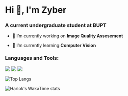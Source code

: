 <h1 align="left">Hi 👋, I'm Zyber</h1>
<h3 align="left">A current undergraduate student at BUPT</h3>

- 🔭 I’m currently working on **Image Quality Assesement**

- 🌱 I’m currently learning **Computer Vision**




<h3 align="left">Languages and Tools:</h3>
<p align="left">
  <img src="https://img.shields.io/badge/-Visual%20Studio%20Code-23A9F2?&logo=Visual%20Studio%20Code&logoColor=white"/>
  <img src="https://img.shields.io/badge/-Python-3776AB?&logo=python&logoColor=white"/>
  <img src="https://img.shields.io/badge/-Pytorch-EE4C2C?&logo=pytorch&logoColor=white"/>
</p>

![Top Langs](https://github-readme-stats.vercel.app/api/top-langs/?username=zyber404&hide_progress=true&bg_color=00000000&title_color=000000&hide=cmake,pascal)

![Harlok's WakaTime stats](https://github-readme-stats.vercel.app/api/wakatime?username=Zyber404&layout=compact)
